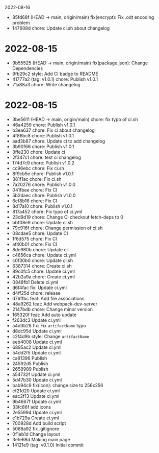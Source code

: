 2022-08-16

* 85fd68f (HEAD -> main, origin/main) fix(encrypt): Fix .odt encoding problem
* 147608d chore: Update ci.sh about changelog

# 2022-08-15

- 9b55525 (HEAD -> main, origin/main) fix(package.json): Change Dependencies
- 9fb29c2 style: Add CI badge to README
- 41777a2 (tag: v1.0.1) chore: Publish v1.0.1
- 71a88a3 chore: Write changelog

# 2022-08-15

- 3be5611 (HEAD -> main, origin/main) chore: fix typo of ci.sh
- 46a4259 chore: Publish v1.0.1
- b3ea637 chore: Fix ci about changelog
- 4f86bc8 chore: Publish v1.0.1
- aad3b87 chore: Update ci to add changelog
- 3b90f66 chore: Publish v1.0.1
- 3ffe230 chore: Update ci
- 2f347c1 chore: test ci changelog
- 174d7c9 chore: Publish v1.0.2
- cc96ebc chore: Fix ci.sh
- 8f9cb5e chore: Publish v1.0.1
- 381f1ac chore: Fix ci.sh
- 7a20276 chore: Publish v1.0.0
- 041fbee chore: Fix CI
- 5b2daec chore: Publish v1.0.0
- 6ef8b16 chore: Fix CI
- 8d17a10 chore: Publish v1.0.1
- 817a452 chore: Fix typo of ci.yml
- 23d9d19 chore: Change CI checkout fetch-deps to 0
- bbf08e9 chore: Update ci.sh
- 79c916f chore: Change permission of ci.sh
- 08cdae5 chore: Update CI
- 1f6d575 chore: Fix CI
- af40b01 chore: Fix CI
- 8de980b chore: Update ci
- c4656ca chore: Update ci.yml
- c0f30b0 chore: Update ci.sh
- 6387314 chore: Create ci.sh
- 89c0fc5 chore: Update ci.yml
- 42b2a9a chore: Create ci.yml
- 0848fb1 Delete ci.yml
- d6f4fac fix: Update ci.yml
- d4ff25d chore: release
- d76ffbc feat: Add file associations
- 48a9262 feat: Add webpack-dev-server
- 2147bdb chore: Change minor version
- 165320f feat: Add auto update
- f263dc3 Update ci.yml
- a4d3b28 fix: Fix `artifactName` typo
- d8dc95d Update ci.yml
- c2f4d9b style: Change `artifactName`
- eeb4008 Update ci.yml
- 6895ac2 Update ci.yml
- 54dd2f5 Update ci.yml
- ca81396 Publish
- 24592d5 Publish
- 2658989 Publish
- a54732f Update ci.yml
- 5d47b30 Update ci.yml
- bab94c9 fix(icon): change size to 256x256
- ef21d20 Update ci.yml
- eac2f13 Update ci.yml
- 9b4667f Update ci.yml
- 33fc86f add icons
- 2e55994 Update ci.yml
- e1b729a Create ci.yml
- 700928d Add build script
- 5088a92 fix .gitignore
- 0f1eb1d Change layout
- 3efe68d Making main page
- 14121e9 (tag: v0.1.0) Initial commit
